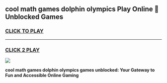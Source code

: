 
## cool math games dolphin olympics Play Online 👋 Unblocked Games
<h3>
<a href="https://news.freeplayer.one?title=cool_math_games_dolphin_olympics&ref=17CMG">CLICK TO PLAY</a></h3>
<hr>

<h3>
<a href="https://news.freeplayer.one?title=cool_math_games_dolphin_olympics&ref=17CMG">CLICK 2 PLAY</a>
  
</h3>

<a href="https://news.freeplayer.one?title=cool_math_games_dolphin_olympics&ref=17CMG/"><img src="https://clearcache.store/games.png"></a>


**cool math games dolphin olympics games unblocked: Your Gateway to Fun and Accessible Online Gaming**
